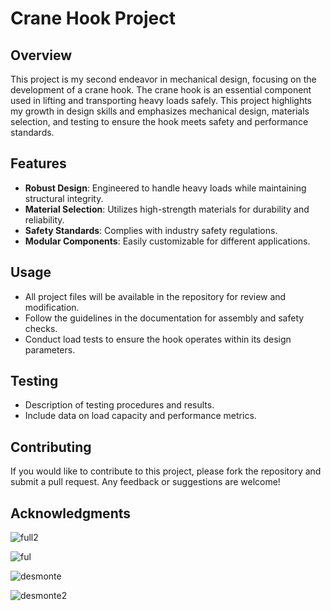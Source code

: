 # Crane Hook Project

## Overview
This project is my second endeavor in mechanical design, focusing on the development of a crane hook. The crane hook is an essential component used in lifting and transporting heavy loads safely. This project highlights my growth in design skills and emphasizes mechanical design, materials selection, and testing to ensure the hook meets safety and performance standards.

## Features
- **Robust Design**: Engineered to handle heavy loads while maintaining structural integrity.
- **Material Selection**: Utilizes high-strength materials for durability and reliability.
- **Safety Standards**: Complies with industry safety regulations.
- **Modular Components**: Easily customizable for different applications.

## Usage
- All project files will be available in the repository for review and modification.
- Follow the guidelines in the documentation for assembly and safety checks.
- Conduct load tests to ensure the hook operates within its design parameters.

## Testing
- Description of testing procedures and results.
- Include data on load capacity and performance metrics.

## Contributing
If you would like to contribute to this project, please fork the repository and submit a pull request. Any feedback or suggestions are welcome!

## Acknowledgments
![full2](https://github.com/user-attachments/assets/dff58cab-23a0-427a-ae22-721ddd217383)

![ful](https://github.com/user-attachments/assets/1f3eb1b9-7102-4f44-806f-1d9642423b86)

![desmonte](https://github.com/user-attachments/assets/7455d53f-7a16-4211-830b-aa7d1dcd3186)

![desmonte2](https://github.com/user-attachments/assets/92d51e2b-b73e-4dfd-8043-f962d7f85769)
